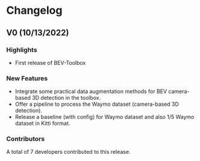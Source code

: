 # Changelog

## V0 (10/13/2022)

### Highlights
* First release of BEV-Toolbox

### New Features
* Integrate some practical data augmentation methods for BEV camera-based 3D detection in the toolbox.
* Offer a pipeline to process the Waymo dataset (camera-based 3D detection).
* Release a baseline (with config) for Waymo dataset and also 1/5 Waymo dataset in Kitti format.

<!-- ### Improvements -->

<!-- ### Bug Fixes -->

### Contributors
A total of 7 developers contributed to this release.
